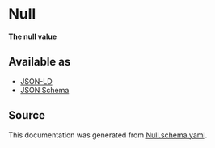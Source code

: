 # Null

**The null value**

## Available as

- [JSON-LD](https://schema.stenci.la/Null.jsonld)
- [JSON Schema](https://schema.stenci.la/v1/Null.schema.json)

## Source

This documentation was generated from [Null.schema.yaml](https://github.com/stencila/stencila/blob/master/schema/schema/Null.schema.yaml).
